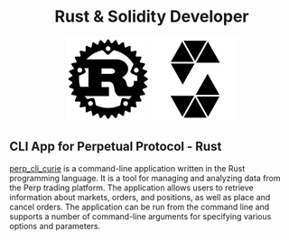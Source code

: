 <h1 align="center">Rust & Solidity Developer</h1>

<p align="center"><img height="150" src="https://github.com/brendanwenzel/brendanwenzel/blob/main/rustlogo.png" /> <img height="150" src="https://github.com/brendanwenzel/brendanwenzel/blob/main/soliditylogo.png" /></p>

## CLI App for Perpetual Protocol - Rust
[perp_cli_curie](https://github.com/brendanwenzel/perp_cli_curie) is a command-line application written in the Rust programming language. It is a tool for managing and analyzing data from the Perp trading platform. The application allows users to retrieve information about markets, orders, and positions, as well as place and cancel orders. The application can be run from the command line and supports a number of command-line arguments for specifying various options and parameters.

